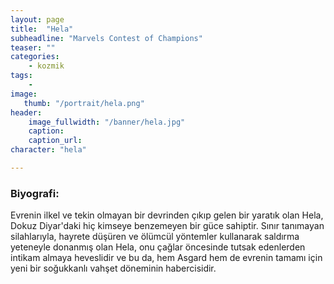 ```yaml
---
layout: page
title:  "Hela"
subheadline: "Marvels Contest of Champions"
teaser: ""
categories:
    - kozmik
tags:
    -
image:
   thumb: "/portrait/hela.png"
header:
    image_fullwidth: "/banner/hela.jpg"
    caption: 
    caption_url:  
character: "hela"

---
```


### Biyografi:

Evrenin ilkel ve tekin olmayan bir devrinden çıkıp gelen bir yaratık olan Hela, Dokuz Diyar'daki hiç kimseye benzemeyen bir güce sahiptir. Sınır tanımayan silahlarıyla, hayrete düşüren ve ölümcül yöntemler kullanarak saldırma yeteneyle donanmış olan Hela, onu çağlar öncesinde tutsak edenlerden intikam almaya heveslidir ve bu da, hem Asgard hem de evrenin tamamı için yeni bir soğukkanlı vahşet döneminin habercisidir.
